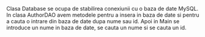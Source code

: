 Clasa Database se ocupa de stabilirea conexiunii cu o baza de date MySQL. In clasa AuthorDAO avem metodele pentru a insera in baza de date si pentru a cauta o intrare din baza de date dupa nume sau id. Apoi in Main se introduce un nume in baza de date, se cauta un nume si se cauta un id.